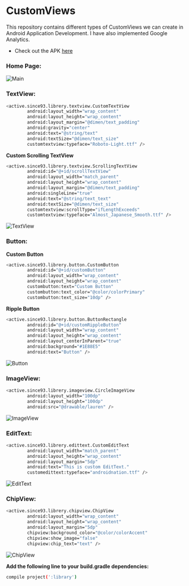 # CustomViews
This repository contains different types of CustomViews we can create in Android Application Development.
I have also implemented Google Analytics.

- Check out the APK [here](https://appetize.io/app/2fcng57f0ng55x7e1dahzgay7m)

### Home Page:
![Main](https://github.com/activesince93/CustomViews/blob/master/screenshots/main.png)

### TextView:
```sh
<active.since93.librery.textview.CustomTextView
        android:layout_width="wrap_content"
        android:layout_height="wrap_content"
        android:layout_margin="@dimen/text_padding"
        android:gravity="center"
        android:text="@string/text"
        android:textSize="@dimen/text_size"
        customtextview:typeface="Roboto-Light.ttf" />
```
**Custom Scrolling TextView**
```sh
<active.since93.librery.textview.ScrollingTextView
        android:id="@+id/scrollTextView"
        android:layout_width="match_parent"
        android:layout_height="wrap_content"
        android:layout_margin="@dimen/text_padding"
        android:singleLine="true"
        android:text="@string/text_text"
        android:textSize="@dimen/text_size"
        customtextview:scrollType="ifLengthExceeds"
        customtextview:typeface="Almost_Japanese_Smooth.ttf" />
```
![TextView](https://github.com/activesince93/CustomViews/blob/master/screenshots/textview.gif)

### Button:
**Custom Button**
```sh
<active.since93.librery.button.CustomButton
        android:id="@+id/customButton"
        android:layout_width="wrap_content"
        android:layout_height="wrap_content"
        custombutton:text="Custom Button"
        custombutton:text_color="@color/colorPrimary"
        custombutton:text_size="10dp" />
```

**Ripple Button**
```sh
<active.since93.librery.button.ButtonRectangle
        android:id="@+id/customRippleButton"
        android:layout_width="wrap_content"
        android:layout_height="wrap_content"
        android:layout_centerInParent="true"
        android:background="#1E88E5"
        android:text="Button" />
```
![Button](https://github.com/activesince93/CustomViews/blob/master/screenshots/button.png)

### ImageView:
```sh
<active.since93.librery.imageview.CircleImageView
        android:layout_width="100dp"
        android:layout_height="100dp"
        android:src="@drawable/lauren" />
```
![ImageView](https://github.com/activesince93/CustomViews/blob/master/screenshots/imageview.png)

### EditText:
```sh
<active.since93.librery.edittext.CustomEditText
        android:layout_width="match_parent"
        android:layout_height="wrap_content"
        android:layout_margin="5dp"
        android:text="This is custom EditText."
        customedittext:typeface="androidnation.ttf" />
```
![EditText](https://github.com/activesince93/CustomViews/blob/master/screenshots/edittext.png)

### ChipView:
```sh
<active.since93.librery.chipview.ChipView
        android:layout_width="wrap_content"
        android:layout_height="wrap_content"
        android:layout_margin="5dp"
        chipview:background_color="@color/colorAccent"
        chipview:show_image="false"
        chipview:chip_text="text" />
```
![ChipView](https://github.com/activesince93/CustomViews/blob/master/screenshots/chipview.png)

**Add the following line to your build.gradle dependencies:**
```sh
compile project(':library')
```
